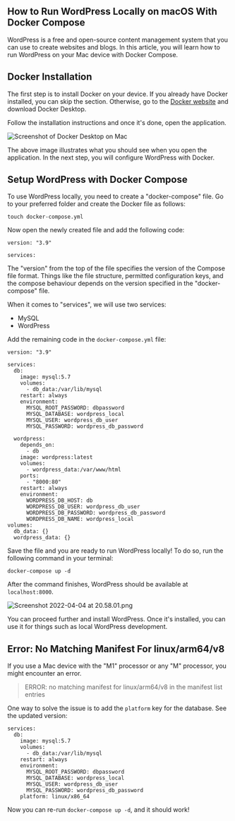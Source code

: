 ## How to Run WordPress Locally on macOS With Docker Compose

WordPress is a free and open-source content management system that you can use to create websites and blogs. In this article, you will learn how to run WordPress on your Mac device with Docker Compose.

## Docker Installation

The first step is to install Docker on your device. If you already have Docker installed, you can skip the section. Otherwise, go to the [Docker website](https://docs.docker.com/desktop/mac/install/) and download Docker Desktop.

Follow the installation instructions and once it's done, open the application.

![Screenshot of Docker Desktop on Mac](https://cdn.hashnode.com/res/hashnode/image/upload/v1648886195777/pwNzPcU-J.png)

The above image illustrates what you should see when you open the application. In the next step, you will configure WordPress with Docker.

## Setup WordPress with Docker Compose

To use WordPress locally, you need to create a "docker-compose" file. Go to your preferred folder and create the Docker file as follows:

```
touch docker-compose.yml
```

Now open the newly created file and add the following code:

```
version: "3.9"
    
services:
```

The "version" from the top of the file specifies the version of the Compose file format. Things like the file structure, permitted configuration keys, and the compose behaviour depends on the version specified in the "docker-compose" file.

When it comes to "services", we will use two services:
* MySQL
* WordPress

Add the remaining code in the `docker-compose.yml` file:

```
version: "3.9"
    
services:
  db:
    image: mysql:5.7
    volumes:
      - db_data:/var/lib/mysql
    restart: always
    environment:
      MYSQL_ROOT_PASSWORD: dbpassword
      MYSQL_DATABASE: wordpress_local
      MYSQL_USER: wordpress_db_user
      MYSQL_PASSWORD: wordpress_db_password
    
  wordpress:
    depends_on:
      - db
    image: wordpress:latest
    volumes:
      - wordpress_data:/var/www/html
    ports:
      - "8000:80"
    restart: always
    environment:
      WORDPRESS_DB_HOST: db
      WORDPRESS_DB_USER: wordpress_db_user
      WORDPRESS_DB_PASSWORD: wordpress_db_password
      WORDPRESS_DB_NAME: wordpress_local
volumes:
  db_data: {}
  wordpress_data: {}
```

Save the file and you are ready to run WordPress locally! To do so, run the following command in your terminal:

```
docker-compose up -d
```

After the command finishes, WordPress should be available at `localhost:8000`.

![Screenshot 2022-04-04 at 20.58.01.png](https://cdn.hashnode.com/res/hashnode/image/upload/v1649095347275/mI3MFjBin.png)

You can proceed further and install WordPress. Once it's installed, you can use it for things such as local WordPress development.

## Error: No Matching Manifest For linux/arm64/v8

If you use a Mac device with the "M1" processor or any "M" processor, you might encounter an error.

> ERROR: no matching manifest for linux/arm64/v8 in the manifest list entries

One way to solve the issue is to add the `platform` key for the database. See the updated version:

```
services:
  db:
    image: mysql:5.7
    volumes:
      - db_data:/var/lib/mysql
    restart: always
    environment:
      MYSQL_ROOT_PASSWORD: dbpassword
      MYSQL_DATABASE: wordpress_local
      MYSQL_USER: wordpress_db_user
      MYSQL_PASSWORD: wordpress_db_password
    platform: linux/x86_64
```

Now you can re-run `docker-compose up -d`, and it should work!
